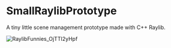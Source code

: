 # SmallRaylibPrototype
A tiny little scene management prototype made with C++ Raylib.

![RaylibFunnies_OjTTI2yHpf](https://user-images.githubusercontent.com/33378443/169711655-7fba5e44-8fbe-4d99-8cb9-6cf8b16b9f86.gif)
